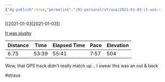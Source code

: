 ```yaml
---
{"dg-publish":true,"permalink":"/01-personal/strava/2021-01-03-it-was-slushy/"}
---
```



[[2021-01-03\|2021-01-03]]

[It was slushy](https://www.strava.com/activities/4563581749)

| Distance | Time  | Elapsed Time | Pace | Elevation |
| -------- | ----- | ------------ | ---- | --------- |
| 6.75     | 53:39 | 55:41        | 7:57 | 504       |


Wow, that GPS track didn't really match up... I swear this was an out & back

#strava
